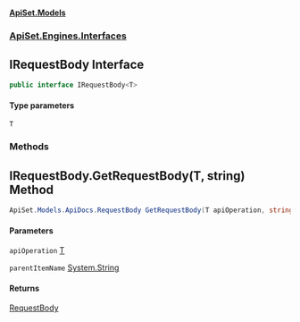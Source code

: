 #### [ApiSet.Models](ApiTestGenerator.Models.md 'ApiTestGenerator.Models')
### [ApiSet.Engines.Interfaces](ApiTestGenerator.Models.md#ApiSet.Engines.Interfaces 'ApiSet.Engines.Interfaces')

## IRequestBody<T> Interface

```csharp
public interface IRequestBody<T>
```
#### Type parameters

<a name='ApiSet.Engines.Interfaces.IRequestBody_T_.T'></a>

`T`
### Methods

<a name='ApiSet.Engines.Interfaces.IRequestBody_T_.GetRequestBody(T,string)'></a>

## IRequestBody<T>.GetRequestBody(T, string) Method

```csharp
ApiSet.Models.ApiDocs.RequestBody GetRequestBody(T apiOperation, string parentItemName);
```
#### Parameters

<a name='ApiSet.Engines.Interfaces.IRequestBody_T_.GetRequestBody(T,string).apiOperation'></a>

`apiOperation` [T](IRequestBody_T_.md#ApiSet.Engines.Interfaces.IRequestBody_T_.T 'ApiSet.Engines.Interfaces.IRequestBody<T>.T')

<a name='ApiSet.Engines.Interfaces.IRequestBody_T_.GetRequestBody(T,string).parentItemName'></a>

`parentItemName` [System.String](https://docs.microsoft.com/en-us/dotnet/api/System.String 'System.String')

#### Returns
[RequestBody](RequestBody.md 'ApiSet.Models.ApiDocs.RequestBody')